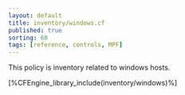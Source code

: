 ```yaml
---
layout: default
title: inventory/windows.cf
published: true
sorting: 60
tags: [reference, controls, MPF]
---
```


This policy is inventory related to windows hosts.

[%CFEngine_library_include(inventory/windows)%]

